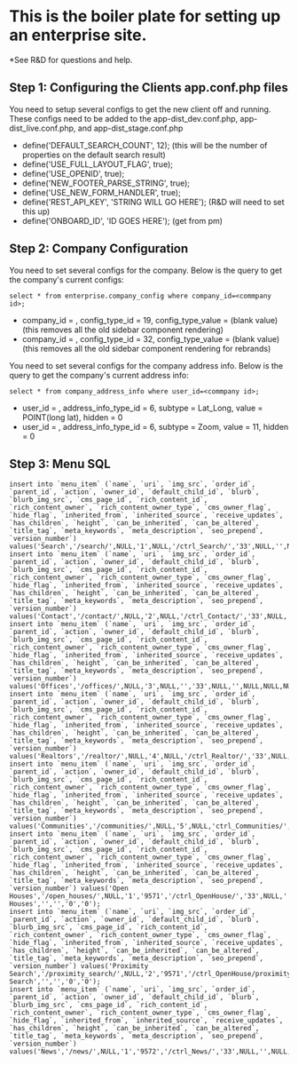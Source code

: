 This is the boiler plate for setting up an enterprise site.
===========================================================

*See R&D for questions and help.

Step 1: Configuring the Clients app.conf.php files
--------------------------------------------------
You need to setup several configs to get the new client off and running. These configs need to be added to the app-dist_dev.conf.php, app-dist_live.conf.php, and app-dist_stage.conf.php

* define('DEFAULT_SEARCH_COUNT', 12); (this will be the number of properties on the default search result)
* define('USE_FULL_LAYOUT_FLAG', true);
* define('USE_OPENID', true);
* define('NEW_FOOTER_PARSE_STRING', true);
* define('USE_NEW_FORM_HANDLER', true);
* define('REST_API_KEY', 'STRING WILL GO HERE'); (R&D will need to set this up)
* define('ONBOARD_ID', 'ID GOES HERE'); (get from pm)

Step 2: Company Configuration
-----------------------------

You need to set several configs for the company. Below is the query to get the company's current configs:

	select * from enterprise.company_config where company_id=<commpany id>;

* company_id = <commpany id>, config_type_id = 19, config_type_value = (blank value) (this removes all the old sidebar component rendering)
* company_id = <commpany id>, config_type_id = 32, config_type_value = (blank value) (this removes all the old sidebar component rendering for rebrands)

You need to set several configs for the company address info. Below is the query to get the company's current address info:
	
	select * from company_address_info where user_id=<commpany id>;
	
* user_id = <commpany id>, address_info_type_id = 6, subtype = Lat_Long, value = POINT(long lat), hidden = 0
* user_id = <commpany id>, address_info_type_id = 6, subtype = Zoom, value = 11, hidden = 0

Step 3: Menu SQL
----------------
	insert into `menu_item` (`name`, `uri`, `img_src`, `order_id`, `parent_id`, `action`, `owner_id`, `default_child_id`, `blurb`, `blurb_img_src`, `cms_page_id`, `rich_content_id`, `rich_content_owner`, `rich_content_owner_type`, `cms_owner_flag`, `hide_flag`, `inherited_from`, `inherited_source`, `receive_updates`, `has_children`, `height`, `can_be_inherited`, `can_be_altered`, `title_tag`, `meta_keywords`, `meta_description`, `seo_prepend`, `version_number`) values('Search','/search/',NULL,'1',NULL,'/ctrl_Search/','33',NULL,'',NULL,NULL,NULL,'0',NULL,'0','0','0',NULL,'0','2','1','1','0','Search','','','0','0');
	insert into `menu_item` (`name`, `uri`, `img_src`, `order_id`, `parent_id`, `action`, `owner_id`, `default_child_id`, `blurb`, `blurb_img_src`, `cms_page_id`, `rich_content_id`, `rich_content_owner`, `rich_content_owner_type`, `cms_owner_flag`, `hide_flag`, `inherited_from`, `inherited_source`, `receive_updates`, `has_children`, `height`, `can_be_inherited`, `can_be_altered`, `title_tag`, `meta_keywords`, `meta_description`, `seo_prepend`, `version_number`) values('Contact','/contact/',NULL,'2',NULL,'/ctrl_Contact/','33',NULL,'',NULL,NULL,NULL,'0',NULL,'0','0','0',NULL,'0','1','1','1','0','Contact','','','0','0');
	insert into `menu_item` (`name`, `uri`, `img_src`, `order_id`, `parent_id`, `action`, `owner_id`, `default_child_id`, `blurb`, `blurb_img_src`, `cms_page_id`, `rich_content_id`, `rich_content_owner`, `rich_content_owner_type`, `cms_owner_flag`, `hide_flag`, `inherited_from`, `inherited_source`, `receive_updates`, `has_children`, `height`, `can_be_inherited`, `can_be_altered`, `title_tag`, `meta_keywords`, `meta_description`, `seo_prepend`, `version_number`) values('Offices','/offices/',NULL,'3',NULL,'','33',NULL,'',NULL,NULL,NULL,'0',NULL,'0','0','0',NULL,'0','0','1','1','0','Offices','','','0','0');
	insert into `menu_item` (`name`, `uri`, `img_src`, `order_id`, `parent_id`, `action`, `owner_id`, `default_child_id`, `blurb`, `blurb_img_src`, `cms_page_id`, `rich_content_id`, `rich_content_owner`, `rich_content_owner_type`, `cms_owner_flag`, `hide_flag`, `inherited_from`, `inherited_source`, `receive_updates`, `has_children`, `height`, `can_be_inherited`, `can_be_altered`, `title_tag`, `meta_keywords`, `meta_description`, `seo_prepend`, `version_number`) values('Realtors','/realtor/',NULL,'4',NULL,'/ctrl_Realtor/','33',NULL,'',NULL,NULL,NULL,'0',NULL,'0','0','0',NULL,'0','0','1','1','0','Realtors','','','0','0');
	insert into `menu_item` (`name`, `uri`, `img_src`, `order_id`, `parent_id`, `action`, `owner_id`, `default_child_id`, `blurb`, `blurb_img_src`, `cms_page_id`, `rich_content_id`, `rich_content_owner`, `rich_content_owner_type`, `cms_owner_flag`, `hide_flag`, `inherited_from`, `inherited_source`, `receive_updates`, `has_children`, `height`, `can_be_inherited`, `can_be_altered`, `title_tag`, `meta_keywords`, `meta_description`, `seo_prepend`, `version_number`) values('Communities','/communities/',NULL,'5',NULL,'ctrl_Communities/','33',NULL,'',NULL,NULL,NULL,'0',NULL,'0','0','0',NULL,'0','0','1','1','0','Communities','','','0','0');
	insert into `menu_item` (`name`, `uri`, `img_src`, `order_id`, `parent_id`, `action`, `owner_id`, `default_child_id`, `blurb`, `blurb_img_src`, `cms_page_id`, `rich_content_id`, `rich_content_owner`, `rich_content_owner_type`, `cms_owner_flag`, `hide_flag`, `inherited_from`, `inherited_source`, `receive_updates`, `has_children`, `height`, `can_be_inherited`, `can_be_altered`, `title_tag`, `meta_keywords`, `meta_description`, `seo_prepend`, `version_number`) values('Open Houses','/open_houses/',NULL,'1','9571','/ctrl_OpenHouse/','33',NULL,'',NULL,NULL,NULL,'0',NULL,'0','0','0',NULL,'0','0','2','1','0','Open Houses','','','0','0');
	insert into `menu_item` (`name`, `uri`, `img_src`, `order_id`, `parent_id`, `action`, `owner_id`, `default_child_id`, `blurb`, `blurb_img_src`, `cms_page_id`, `rich_content_id`, `rich_content_owner`, `rich_content_owner_type`, `cms_owner_flag`, `hide_flag`, `inherited_from`, `inherited_source`, `receive_updates`, `has_children`, `height`, `can_be_inherited`, `can_be_altered`, `title_tag`, `meta_keywords`, `meta_description`, `seo_prepend`, `version_number`) values('Proximity Search','/proximity_search/',NULL,'2','9571','/ctrl_OpenHouse/proximity_search/','33',NULL,'',NULL,NULL,NULL,'0',NULL,'0','0','0',NULL,'0','0','2','1','0','Proximity Search','','','0','0');
	insert into `menu_item` (`name`, `uri`, `img_src`, `order_id`, `parent_id`, `action`, `owner_id`, `default_child_id`, `blurb`, `blurb_img_src`, `cms_page_id`, `rich_content_id`, `rich_content_owner`, `rich_content_owner_type`, `cms_owner_flag`, `hide_flag`, `inherited_from`, `inherited_source`, `receive_updates`, `has_children`, `height`, `can_be_inherited`, `can_be_altered`, `title_tag`, `meta_keywords`, `meta_description`, `seo_prepend`, `version_number`) values('News','/news/',NULL,'1','9572','/ctrl_News/','33',NULL,'',NULL,NULL,NULL,'0',NULL,'0','0','0',NULL,'0','0','2','1','0','News','','','0','0');
